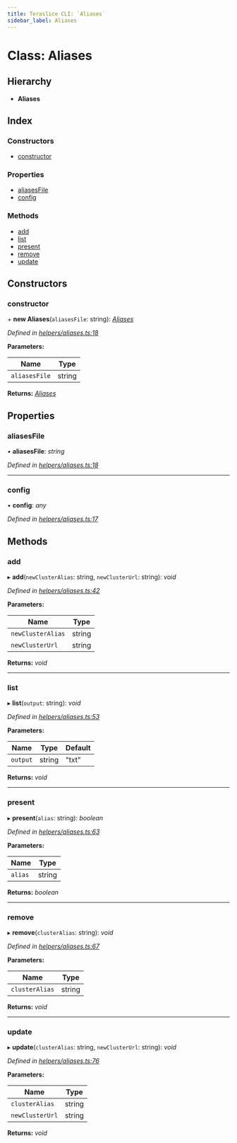 ```yaml
---
title: Teraslice CLI: `Aliases`
sidebar_label: Aliases
---
```


# Class: Aliases

## Hierarchy

* **Aliases**

## Index

### Constructors

* [constructor](aliases.md#constructor)

### Properties

* [aliasesFile](aliases.md#aliasesfile)
* [config](aliases.md#config)

### Methods

* [add](aliases.md#add)
* [list](aliases.md#list)
* [present](aliases.md#present)
* [remove](aliases.md#remove)
* [update](aliases.md#update)

## Constructors

###  constructor

\+ **new Aliases**(`aliasesFile`: string): *[Aliases](aliases.md)*

*Defined in [helpers/aliases.ts:18](https://github.com/terascope/teraslice/blob/0ae31df4/packages/teraslice-cli/src/helpers/aliases.ts#L18)*

**Parameters:**

Name | Type |
------ | ------ |
`aliasesFile` | string |

**Returns:** *[Aliases](aliases.md)*

## Properties

###  aliasesFile

• **aliasesFile**: *string*

*Defined in [helpers/aliases.ts:18](https://github.com/terascope/teraslice/blob/0ae31df4/packages/teraslice-cli/src/helpers/aliases.ts#L18)*

___

###  config

• **config**: *any*

*Defined in [helpers/aliases.ts:17](https://github.com/terascope/teraslice/blob/0ae31df4/packages/teraslice-cli/src/helpers/aliases.ts#L17)*

## Methods

###  add

▸ **add**(`newClusterAlias`: string, `newClusterUrl`: string): *void*

*Defined in [helpers/aliases.ts:42](https://github.com/terascope/teraslice/blob/0ae31df4/packages/teraslice-cli/src/helpers/aliases.ts#L42)*

**Parameters:**

Name | Type |
------ | ------ |
`newClusterAlias` | string |
`newClusterUrl` | string |

**Returns:** *void*

___

###  list

▸ **list**(`output`: string): *void*

*Defined in [helpers/aliases.ts:53](https://github.com/terascope/teraslice/blob/0ae31df4/packages/teraslice-cli/src/helpers/aliases.ts#L53)*

**Parameters:**

Name | Type | Default |
------ | ------ | ------ |
`output` | string | "txt" |

**Returns:** *void*

___

###  present

▸ **present**(`alias`: string): *boolean*

*Defined in [helpers/aliases.ts:63](https://github.com/terascope/teraslice/blob/0ae31df4/packages/teraslice-cli/src/helpers/aliases.ts#L63)*

**Parameters:**

Name | Type |
------ | ------ |
`alias` | string |

**Returns:** *boolean*

___

###  remove

▸ **remove**(`clusterAlias`: string): *void*

*Defined in [helpers/aliases.ts:67](https://github.com/terascope/teraslice/blob/0ae31df4/packages/teraslice-cli/src/helpers/aliases.ts#L67)*

**Parameters:**

Name | Type |
------ | ------ |
`clusterAlias` | string |

**Returns:** *void*

___

###  update

▸ **update**(`clusterAlias`: string, `newClusterUrl`: string): *void*

*Defined in [helpers/aliases.ts:76](https://github.com/terascope/teraslice/blob/0ae31df4/packages/teraslice-cli/src/helpers/aliases.ts#L76)*

**Parameters:**

Name | Type |
------ | ------ |
`clusterAlias` | string |
`newClusterUrl` | string |

**Returns:** *void*
